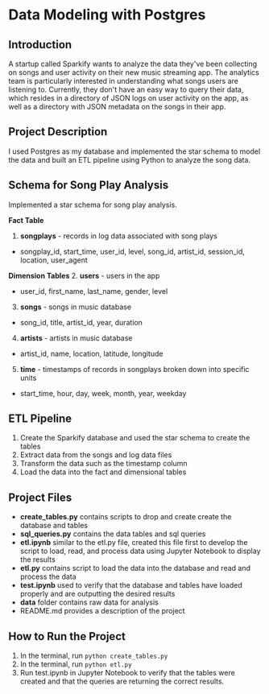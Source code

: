 # Data Modeling with Postgres

## Introduction
A startup called Sparkify wants to analyze the data they've been collecting on songs and user activity on their new music streaming app. The analytics team is particularly interested in understanding what songs users are listening to. Currently, they don't have an easy way to query their data, which resides in a directory of JSON logs on user activity on the app, as well as a directory with JSON metadata on the songs in their app.

## Project Description
 I used Postgres as my database and implemented the star schema to model the data and built an ETL pipeline using Python to analyze the song data.

## Schema for Song Play Analysis
Implemented a star schema for song play analysis.

**Fact Table**
1. **songplays** - records in log data associated with song plays
* songplay_id, start_time, user_id, level, song_id, artist_id, session_id, location, user_agent

**Dimension Tables**
2. **users** - users in the app
* user_id, first_name, last_name, gender, level

3. **songs** - songs in music database
* song_id, title, artist_id, year, duration

4. **artists** - artists in music database
* artist_id, name, location, latitude, longitude

5. **time** - timestamps of records in songplays broken down into specific units
* start_time, hour, day, week, month, year, weekday

## ETL Pipeline
1. Create the Sparkify database and used the star schema to create the tables
2. Extract data from the songs and log data files
3. Transform the data such as the timestamp column
4. Load the data into the fact and dimensional tables

## Project Files
* **create_tables.py** contains scripts to drop and create create the database and tables
* **sql_queries.py** contains the data tables and sql queries
* **etl.ipynb** similar to the etl.py file, created this file first to develop the script to load, read, and process data using Jupyter Notebook to display the results
* **etl.py** contains script to load the data into the database and read and process the data
* **test.ipynb** used to verify that the database and tables have loaded properly and are outputting the desired results
* **data** folder contains raw data for analysis
* README.md provides a description of the project

## How to Run the Project
1. In the terminal, run `python create_tables.py`
3. In the terminal, run `python etl.py`
4. Run test.ipynb in Jupyter Notebook to verify that the tables were created and that the queries are returning the correct results.


